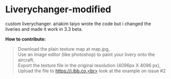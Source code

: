 # Liverychanger-modified
custom liverychanger. ariakim taiyo wrote the code but i changed the liveries and made it work in 3.3 beta.

**How to contribute:**<br>
> Download the plain texture map at map.jpg,<br>
> Use an image editor (like photoshop) to paint your livery onto the aircraft,<br>
> Export the texture file in the original resolution (4096px X 4096 px),<br>
> Upload the file to https://i.ibb.co,<br>
> look at the example on issue #2
